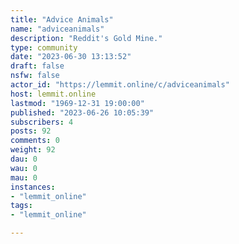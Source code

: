 ```yaml
---
title: "Advice Animals" 
name: "adviceanimals"
description: "Reddit's Gold Mine."
type: community
date: "2023-06-30 13:13:52"
draft: false
nsfw: false
actor_id: "https://lemmit.online/c/adviceanimals"
host: lemmit.online
lastmod: "1969-12-31 19:00:00"
published: "2023-06-26 10:05:39"
subscribers: 4
posts: 92
comments: 0
weight: 92
dau: 0
wau: 0
mau: 0
instances:
- "lemmit_online"
tags: 
- "lemmit_online"

---
```

